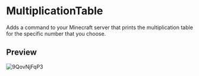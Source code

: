 # MultiplicationTable
Adds a command to your Minecraft server that prints the multiplication table for the specific number that you choose.

## Preview

![9QovNjFqP3](https://user-images.githubusercontent.com/49768896/119242318-49c05600-bb33-11eb-831d-fca1b6fff1b2.gif)
